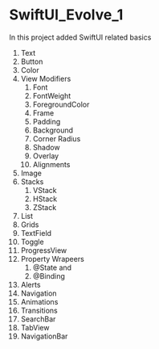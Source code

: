 # SwiftUI_Evolve_1

In this project added SwiftUI related basics
1. Text
2. Button
3. Color
4. View Modifiers
    1. Font
    2. FontWeight
    3. ForegroundColor
    4. Frame
    5. Padding
    6. Background
    7. Corner Radius
    8. Shadow
    9. Overlay
    10. Alignments
5. Image
6. Stacks
    1. VStack
    2. HStack
    3. ZStack
7. List
8. Grids
9. TextField
10. Toggle
11. ProgressView
12. Property Wrapeers
      1. @State and 
      2. @Binding
13. Alerts
14. Navigation
15. Animations
16. Transitions
17. SearchBar
18. TabView
19. NavigationBar
